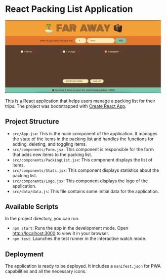 # React Packing List Application

![React Travel List](public/travel_list.png "React Travel List App")

This is a React application that helps users manage a packing list for their trips. The project was bootstrapped with [Create React App](https://github.com/facebook/create-react-app).

## Project Structure

- `src/App.jsx`: This is the main component of the application. It manages the state of the items in the packing list and handles the functions for adding, deleting, and toggling items.
- `src/components/Form.jsx`: This component is responsible for the form that adds new items to the packing list.
- `src/components/PackingList.jsx`: This component displays the list of items.
- `src/components/Stats.jsx`: This component displays statistics about the packing list.
- `src/components/Logo.jsx`: This component displays the logo of the application.
- `src/data/data.js`: This file contains some initial data for the application.

## Available Scripts

In the project directory, you can run:

- `npm start`: Runs the app in the development mode. Open [http://localhost:3000](http://localhost:3000) to view it in your browser.
- `npm test`: Launches the test runner in the interactive watch mode.

## Deployment

The application is ready to be deployed. It includes a `manifest.json` for PWA capabilities and all the necessary icons.
